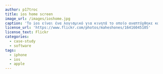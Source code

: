 ```yaml
---
author: p17troc 
title: ios home screen
image_url: /images/ioshome.jpg
caption: 'Το ios είναι ένα λογισμικό για κινητά το οποίο αναπτύχθηκε και διανέμεται από την Apple Inc.'
license_url: 'https://www.flickr.com/photos/maheshones/16416045105'
license_text: Flickr
categories:
  - case-study
  - software
tags:
  - iphone
  - ios
  - apple
---
```

